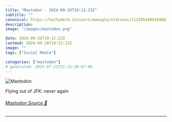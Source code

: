 ```yaml
---
title: "Mastodon - 2024-09-26T19:12:23Z"
subtitle: ""
canonical: https://hachyderm.io/users/mweagle/statuses/113205440918486349
description:
image: "/images/mastodon.png"

date: 2024-09-26T19:12:23Z
lastmod: 2024-09-26T19:12:23Z
image: ""
tags: ["Social Media"]

categories: ["mastodon"]
# generated: 2025-07-21T21:15:38-07:00
---
```

![Mastodon](/images/mastodon.png)

<p>Flying out of JFK: never again</p>


###### [Mastodon Source 🐘](https://hachyderm.io/@mweagle/113205440918486349)

___
